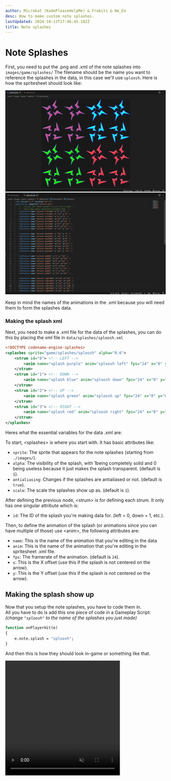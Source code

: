 ```yaml
---
author: Microkat (KadePleaseHelpMe) & Frakits & Ne_Eo
desc: How to make custom note splashes.
lastUpdated: 2024-10-13T17:46:45.182Z
title: Note splashes
---
```


# Note Splashes

First, you need to put the .png and .xml of the note splashes into ``images/game/splashes/``
The filename should be the name you want to reference the splashes in the data, in this case we'll use ``sploosh``.
Here is how the spritesheet should look like:

<!-- TODO: get custom ones so we dont have to worry about copyrights -->
<img src="./note-splashes-1.png">
<img src="./note-splashes-2.png">

Keep in mind the names of the animations in the .xml because you will need them to form the splashes data.

### Making the splash xml

Next, you need to make a .xml file for the data of the splashes, you can do this by placing the xml file in ``data/splashes/sploosh.xml``
```xml
<!DOCTYPE codename-engine-splashes>
<splashes sprite="game/splashes/sploosh" alpha="0.6">
	<strum id="0"> <!-- LEFT -->
		<anim name="splash purple" anim="sploosh left" fps="24" x="0" y="0" />
	</strum>
	<strum id="1"> <!-- DOWN -->
		<anim name="splash blue" anim="sploosh down" fps="24" x="0" y="0" />
	</strum>
	<strum id="2"> <!-- UP -->
		<anim name="splash green" anim="sploosh up" fps="24" x="0" y="0" />
	</strum>
	<strum id="3"> <!-- RIGHT -->
		<anim name="splash red" anim="sploosh right" fps="24" x="0" y="0" />
	</strum>
</splashes>
```

Heres what the essential variables for the data .xml are:

To start, <syntax lang="xml">&lt;splashes&gt;</syntax> is where you start with. It has basic attributes like:
- ``sprite``: The sprite that appears for the note splashes (starting from ``./images/``).
- ``alpha``: The visibility of the splash, with 1being completely solid and 0 being useless because it just   makes the splash transparent. (default is <code class="hljs-string">1</code>).
- ``antialiasing``: Changes if the splashes are antialiased or not. (default is <code class="hljs-string">true</code>).
- ``scale``: The scale the splashes show up as. (default is <code class="hljs-string">1</code>).

After defining the previous node, <syntax lang="xml">&lt;strum&gt;</syntax> is for defining each strum. It only has one singular attribute which is:
- ``id``: The ID of the splash you're making data for. (left = 0, down = 1, etc.).

Then, to define the animation of the splash (or animations since you can have multiple of those) use <syntax lang="xml">&lt;anim&gt;</syntax>, the following attributes are:
- ``name``: This is the name of the animation that you're editing in the data
- ``anim``: This is the name of the animation that you're editing in the spritesheet .xml file.
- ``fps``: The framerate of the animation. (default is <code class="hljs-string">24</code>).
- ``x``: This is the X offset (use this if the splash is not centered on the arrow).
- ``y``: This is the Y offset (use this if the splash is not centered on the arrow).

## Making the splash show up

Now that you setup the note splashes, you have to code them in. <br>
All you have to do is add this one piece of code in a Gameplay Script: *(change <code class="hljs-string">"sploosh"</code> to the name of the splashes you just made)*
```haxe
function onPlayerHit(e)
{
	e.note.splash = "sploosh";
}
```
And then this is how they should look in-game or something like that.

<!-- muted is required for autoplay on chromium -->
<video width="360" height="360" autoplay muted loop>
  <source src="./note-splashes.webm" type="video/webm">
  Your browser does not support the video tag.
</video>
